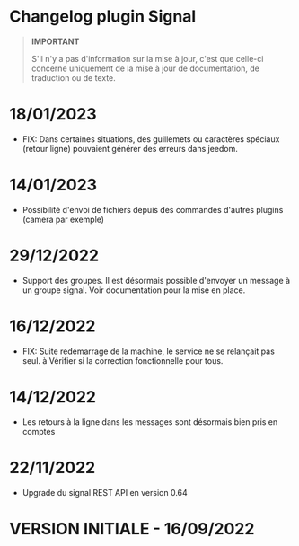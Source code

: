 # Changelog plugin Signal  
  
    
> **IMPORTANT**  
>    
> S'il n'y a pas d'information sur la mise à jour, c'est que celle-ci concerne uniquement de la mise à jour de documentation, de traduction ou de texte.  
  
# 18/01/2023  
  - FIX: Dans certaines situations, des guillemets ou caractères spéciaux (retour ligne) pouvaient générer des erreurs dans jeedom.  
  
# 14/01/2023  
  - Possibilité d'envoi de fichiers depuis des commandes d'autres plugins (camera par exemple)  

# 29/12/2022  
  - Support des groupes. Il est désormais possible d'envoyer un message à un groupe signal. Voir documentation pour la mise en place.  

# 16/12/2022  
  - FIX: Suite redémarrage de la machine, le service ne se relançait pas seul. à Vérifier si la correction fonctionnelle pour tous.  

# 14/12/2022  
  - Les retours à la ligne dans les messages sont désormais bien pris en comptes  
  
# 22/11/2022  
  - Upgrade du signal REST API en version 0.64  

# VERSION INITIALE - 16/09/2022
